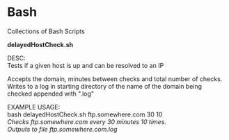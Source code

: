 Bash
====

Collections of Bash Scripts

<b>delayedHostCheck.sh</b>

DESC: <br>
Tests if a given host is up and can be resolved to an IP <br>

Accepts the domain, minutes between checks and total number of checks. Writes to a log in starting directory of the name of the domain being checked appended with ".log"
    
EXAMPLE USAGE:<br> 
bash delayedHostCheck.sh ftp.somewhere.com 30 10<br>
<i>Checks ftp.somewhere.com every 30 minutes 10 times.<br>
Outputs to file ftp.somewhere.com.log</i>
